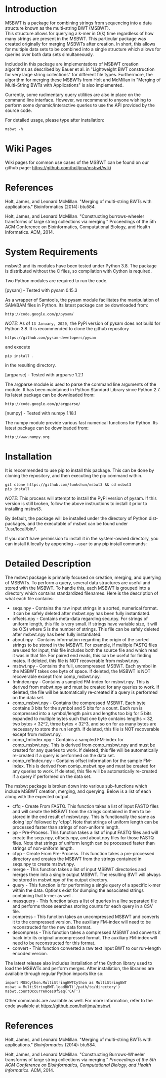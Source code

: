 Introduction
============

MSBWT is a package for combining strings from sequencing into a data structure known as the multi-string BWT (MSBWT).  
This structure allows for querying a k-mer in O(k) time regardless of how many strings are present in the MSBWT.  This
particular package was created originally for merging MSBWTs after creation.  In short, this allows for multiple data
sets to be combined into a single structure which allows for queries over both data sets simultaneously.

Included in this package are implementations of MSBWT creation algorithms as described by Bauer et al. in "Lightweight
BWT construction for very large string collections" for different file types.  Furthermore, the algorithm for merging
these MSBWTs from Holt and McMillan in "Merging of Multi-String BWTs with Applications" is also implemented.

Currently, some rudimentary query utilities are also in place on the command line interface.  However, we recommend to 
anyone wishing to perform some dynamic/interactive queries to use the API provided by the source code.

For detailed usage, please type after installation:

	msbwt -h

Wiki Pages
==========

Wiki pages for common use cases of the MSBWT can be found on our github page: https://github.com/holtjma/msbwt/wiki

References
==========

Holt, James, and Leonard McMillan. "Merging of multi-string BWTs with applications." Bioinformatics (2014): btu584.

Holt, James, and Leonard McMillan. "Constructing burrows-wheeler transforms of large string collections via merging." 
Proceedings of the 5th ACM Conference on Bioinformatics, Computational Biology, and Health Informatics. ACM, 2014.

System Requirements
===================

msbwt3 and its modules have been tested under Python 3.8.  The package is distributed without the C files,
so compilation with Cython is required.

Two Python modules are required to run the code.

[pysam] - Tested with pysam 0.15.3

As a wrapper of Samtools, the pysam module facilitates the manipulation of SAM/BAM files in Python. Its latest 
package can be downloaded from:

	http://code.google.com/p/pysam/

*NOTE:* As of ```13 January, 2020,``` the PyPi version of pysam does not build for Python 3.8.
It is recommended to clone the github repository

    https://github.com/pysam-developers/pysam
	
and execute

```pip install .```

in the resulting directory.

[argparse] - Tested with argparse 1.2.1

The argparse module is used to parse the command line arguments of the module. It has been maintained in Python 
Standard Library since Python 2.7.  Its latest package can be downloaded from:

	http://code.google.com/p/argparse/

[numpy] - Tested with numpy 1.18.1

The numpy module provide various fast numerical functions for Python.  Its latest package can be downloaded from:

	http://www.numpy.org

Installation
============

It is recommended to use pip to install this package.
This can be done by cloning the repository, and then executing the pip command within.
```shell
git clone https://github.com/funkshun/msbwt3 && cd msbwt3
pip install .
```
*NOTE*: This process will attempt to install the PyPi version of pysam.
If this version is still broken, follow the above instructions to install it prior to installing msbwt3.

By default, the package will be installed under the directory of Python dist-packages, and the executable of 
msbwt can be found under '/usr/local/bin/'.

If you don't have permission to install it in the system-owned directory, you can install it locally by appending
```--user``` to any pip install commands:


Detailed Description
===========

The msbwt package is primarily focused on creation, merging, and querying of MSBWTs.  To perform a query, several
data structures are useful and stored with the MSBWT.  To handle this, each MSBWT is grouped into a directory which
contains standardized filenames.  Here is the description of what each file contains:

 * seqs.npy - Contains the raw input strings in a sorted, numerical format. It can be safely deleted after msbwt.npy has been fully instantiated.
 * offsets.npy - Contains meta-data regarding seq.npy.  For strings of uniform length, this file is very small. If strings have variable size, it will be O(S) where S is the number of strings.  This file can be safely deleted after msbwt.npy has been fully instantiated.
 * about.npy - Contains information regarding the origin of the sorted strings to be stored in the MSBWT.  For example, if multiple FASTQ files are used for input, this file includes both the source file and which read it was in that file.  For paired end reads, this can be useful for finding mates. If deleted, this file is NOT recoverable from msbwt.npy.
 * msbwt.npy - Contains the full, uncompressed MSBWT.  Each symbol in the MSBWT takes one byte of space.  If deleted, the MSBWT is NOT recoverable except from comp_msbwt.npy.
 * fmIndex.npy - Contains a sampled FM-index for msbwt.npy.  This is derived from msbwt.npy and must be created for any queries to work.  If deleted, the file will be automatically re-created if a query is performed on the data set.
 * comp\_msbwt.npy - Contains the compressed MSBWT.  Each byte contains 3 bits for the symbol and 5 bits for a count. Each run is compressed into a symbol/length pairs and lengths too big for 5 bits expanded to multiple bytes such that one byte contains lengths < 32, two bytes < 32^2, three bytes < 32^3, and so on for as many bytes are necessary to store the run length.  If deleted, this file is NOT recoverable except from msbwt.npy.
 * comp\_fmIndex.npy	- Contains a sampled FM-index for comp\_msbwt.npy.  This is derived from comp\_msbwt.npy and must be created for any queries to work.  If deleted, this file will be automatically re-created if a query is performed on the data set.
 * comp\_refIndex.npy - Contains offset information for the sample FM-index.  This is derived from com\p_msbwt.npy and must be created for any queries to work.  If deleted, this file will be automatically re-created if a query if performed on the data set.

The msbwt package is broken down into various sub-functions which include MSBWT creation, merging, and querying.  Below is a
list of each along with the expected output.

 * cffq - Create From FASTQ.  This function takes a list of input FASTQ files and will create the MSBWT from the strings contained in them to be stored in the end result of msbwt.npy.  This is functionally the same as doing 'pp' followed by 'cfpp'.  Note that strings of uniform length can be processed faster than strings of non-uniform length.
 * pp - Pre-Process.  This function takes a list of input FASTQ files and will create the seqs.npy, offsets.npy, and about.npy files for those FASTQ files.  Note that strings of uniform length can be processed faster than strings of non-uniform length.
 * cfpp - Create From Pre-Process.  This function takes a pre-processed directory and creates the MSBWT from the strings contained in seqs.npy to create msbwt.npy.
 * merge - This function takes a list of input MSBWT directories and merges them into a single output MSBWT.  The resulting BWT will always be stored in msbwt.npy of the output directory.
 * query - This function is for performing a single query of a specific k-mer within the data.  Options exist for dumping the associated strings containing that k-mer as well.
 * massquery - This function takes a list of queries in a line separated file and performs those searches storing counts for each query in a CSV file.
 * compress - This function takes an uncompressed MSBWT and converts it to the compressed version.  The auxiliary FM-index will need to be reconstructed for the new data format.
 * decompress - This function takes a compressed MSBWT and converts it back into its original uncompressed format. The auxiliary FM-index will need to be reconstructed for this format.
 * convert - This function converted a raw text input BWT to our run-length encoded version.

The latest release also includes installation of the Cython library used to load the MSBWTs and perform merges.  After 
installation, the libraries are available through regular Python imports like so:

	import MUSCython.MultiStringBWTCython as MultiStringBWT
	msbwt = MultiStringBWT.loadBWT('/path/to/directory')
	msbwt.countOccurrencesOfSeq('CAT')

Other commands are available as well. For more information, refer to the code available at https://github.com/holtjma/msbwt.

References
==========
Holt, James, and Leonard McMillan. "Merging of multi-string BWTs with applications." *Bioinformatics* (2014): btu584.

Holt, James, and Leonard McMillan. "Constructing Burrows-Wheeler transforms of large string collections via merging." *Proceedings of the 5th ACM Conference on Bioinformatics, Computational Biology, and Health Informatics.* ACM, 2014.
